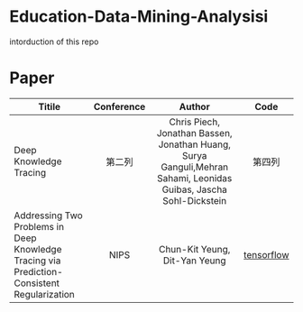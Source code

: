 # Education-Data-Mining-Analysisi
intorduction of this repo

# Paper


| Titile      | Conference     | Author     | Code     |
| ---------- | :-----------:  | :-----------: |:-----------: |
| Deep Knowledge Tracing     | 第二列     |   Chris Piech, Jonathan Bassen, Jonathan Huang, Surya Ganguli,Mehran Sahami, Leonidas Guibas, Jascha Sohl-Dickstein   | 第四列     |
| Addressing Two Problems in Deep Knowledge Tracing via Prediction-Consistent Regularization | NIPS | Chun-Kit Yeung, Dit-Yan Yeung | [tensorflow](https://github.com/ckyeungac/deep-knowledge-tracing-plus) |
